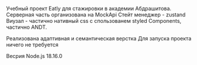 Учебный проект Eatly для стажировки в академии Абдрашитова. Серверная часть организована на MockApi Стейт менеджер - zustand Виузал - частично нативный css с спользованем styled Components, частично ANDT.

Реализована адаптивная и семантическая верстка Для запуска проекта ничего не требуется

Весрия Node.js 18.16.0
